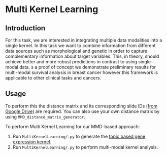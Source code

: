 # Multi Kernel Learning

## Introduction
For this task, we are interested in integrating multiple data modalities into a single kernel. In this task we want to combine information from different data sources such as morphological and genetic in order to capture complementary information about target variables. This, in theory, should achieve better and more robust predictions in contrast to using single-modal data. s a proof of concept we demonstrate preliminary results for multi-modal survival analysis in breast cancer however this framework is applicable to other clinical tasks and cancers.

## Usage
To perform this the distance matrix and its corresponding slide IDs [(from Google Drive)](https://drive.google.com/drive/folders/1gT7UDz9vjz9eHOgil-8ICfLvBKWw3GUr) are required. You can also use your own distance matrix by using `MMD_distance_matrix_generator`.

To perform Multi Kernel Learning for our MMD-based approach:
1) Run `MultiKernelLearning/.py` to generate the [topic based gene expression kernel](https://github.com/engrodawood/HiGGsXplore).
2) Run `MultiKernelLearning/.py` to perform multi-modal kernel analysis.
